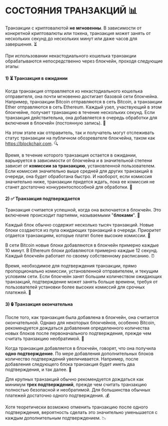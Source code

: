 # СОСТОЯНИЯ ТРАНЗАКЦИЙ 📊
Транзакции с криптовалютой **не мгновенны**. В зависимости от конкретной криптовалюты или токена, транзакция может занять от нескольких секунд до нескольких минут или даже часов для завершения. ⏳

При использовании некастодиального кошелька транзакции обрабатываются непосредственно через блокчейн, проходя следующие этапы:
#### 1) ⏳ Транзакция в ожидании
   
Когда транзакция отправляется из некастодиального кошелька отправителя, она почти мгновенно достигает базовой сети блокчейна. Например, транзакции Bitcoin отправляются в сеть Bitcoin, а транзакции Ether отправляются в сеть Ethereum. Каждый узел, участвующий в этом блокчейне, получает транзакцию в течение нескольких секунд. Если транзакция действительна, она добавляется в очередь обработки для включения в блокчейн (постоянную запись). 🔗
   
На этом этапе как отправитель, так и получатель могут отслеживать статус транзакции на публичном обозревателе блокчейна, таком как https://blockchair.com. 🔍
   
Время, в течение которого транзакция остается в ожидании, варьируется в зависимости от блокчейна и в значительной степени зависит от **комиссии за транзакцию**, установленной пользователем. Если комиссия значительно выше средней для других транзакций в очереди, она будет обработана быстро. И наоборот, если комиссия значительно ниже, транзакции придется ждать, пока ее комиссия не станет достаточно конкурентоспособной для обработки. 💸

#### 2) ✅ Транзакция подтверждается
   
Транзакция считается успешной, когда она включается в блокчейн. Это включение происходит партиями, называемыми "**блоками**". 🧱
   
Каждый блок обычно содержит несколько тысяч транзакций. Новые блоки создаются из пула ожидающих транзакций в очереди. Приоритет отдается транзакциям, которые платят более высокие комиссии. 🥇
   
В сети Bitcoin новые блоки добавляются в блокчейн примерно каждые 10 минут. В Ethereum блоки добавляются примерно каждые 12 секунд. Каждый блокчейн работает по своему собственному расписанию. ⏰
   
Время, необходимое для подтверждения транзакции, прямо пропорционально комиссии, установленной отправителем, и текущим условиям сети. Если блокчейн занят большим количеством ожидающих транзакций, подтверждение может занять больше времени, требуя от пользователей установки более высоких комиссий для срочных платежей. 🚀

#### 3) 🔒 Транзакция окончательна
   
После того, как транзакция была добавлена в блокчейн, она считается окончательной. Однако для некоторых блокчейнов, особенно Bitcoin, рекомендуется дождаться добавления определенного количества новых блоков после первоначального подтверждения, прежде чем считать транзакцию необратимой. 🔐
   
Когда транзакция добавляется в блокчейн, говорят, что она получила **одно подтверждение**. По мере добавления дополнительных блоков количество подтверждений увеличивается. Например, после добавления следующего блока транзакция будет иметь два подтверждения, и так далее. 🔢
   
Для крупных транзакций обычно рекомендуется дождаться как минимум **трех подтверждений**, прежде чем считать транзакцию полностью безопасной и необратимой. Для большинства обычных платежей достаточно одного подтверждения. 💰
   
Хотя теоретически возможно отменить транзакцию после одного подтверждения, вероятность сделать это значительно уменьшается с каждым дополнительным подтверждением. 📉